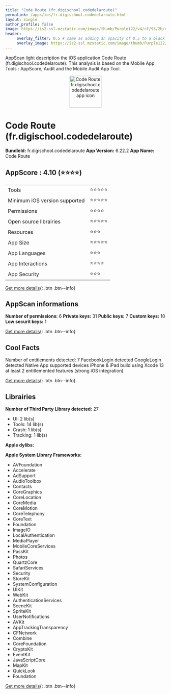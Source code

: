 ```yaml
---
title: "Code Route (fr.digischool.codedelaroute)"
permalink: /apps/ios/fr.digischool.codedelaroute.html
layout: single
author_profile: false
image: https://is2-ssl.mzstatic.com/image/thumb/Purple122/v4/cf/93/2b/cf932bd1-23b8-9f91-9cb1-b1b60c8c217a/AppIcon-0-1x_U007emarketing-0-6-0-85-220.png/512x512bb.jpg
header: 
     overlay_filter: 0.5 # same as adding an opacity of 0.5 to a black background
     overlay_image: https://is2-ssl.mzstatic.com/image/thumb/Purple122/v4/cf/93/2b/cf932bd1-23b8-9f91-9cb1-b1b60c8c217a/AppIcon-0-1x_U007emarketing-0-6-0-85-220.png/512x512bb.jpg
---
```

AppScan light description the iOS application Code Route (fr.digischool.codedelaroute). This analysis is based on the Mobile App Tools : AppScore, Audit and the Mobile Audit App Tool.

  
  
<div style="text-align: center;"><img src="https://is2-ssl.mzstatic.com/image/thumb/Purple122/v4/cf/93/2b/cf932bd1-23b8-9f91-9cb1-b1b60c8c217a/AppIcon-0-1x_U007emarketing-0-6-0-85-220.png/512x512bb.jpg" width="100" height="100" alt="Code Route fr.digischool.codedelaroute app icon"></div>  
  
# Code Route (fr.digischool.codedelaroute)

**BundleId:** fr.digischool.codedelaroute
**App Version:** 6.22.2
**App Name:** Code Route


## AppScore : 4.10 (⭐️⭐️⭐️⭐️) 

<table>
<tr><td> Tools </td><td> ⭐️⭐️⭐️⭐️⭐️ </td></tr>
<tr><td> Minimum iOS version supported </td><td> ⭐️⭐️⭐️⭐️⭐️ </td></tr>
<tr><td> Permissions </td><td> ⭐️⭐️⭐️⭐️ </td></tr>
<tr><td> Open source librairies </td><td> ⭐️⭐️⭐️⭐️⭐️ </td></tr>
<tr><td> Resources </td><td> ⭐️⭐️⭐️ </td></tr>
<tr><td> App Size </td><td> ⭐️⭐️⭐️⭐️⭐️ </td></tr>
<tr><td> App Languages </td><td> ⭐️⭐️⭐️ </td></tr>
<tr><td> App Interactions </td><td> ⭐️⭐️⭐️⭐️ </td></tr>
<tr><td> App Security </td><td> ⭐️⭐️⭐️ </td></tr>
</table>

[Get more details](/pricing.html){: .btn .btn--info}  
  
## AppScan informations 

**Number of permissions:** 6
**Private keys:** 31
**Public keys:** 7
**Custom keys:** 10
**Low securit keys:** 1
  
[Get more details](/pricing.html){: .btn .btn--info}

## Cool Facts

Number of entitlements detected: 7
FacebookLogin detected
GoogleLogin detected
Native App
supported devices iPhone & iPad
build using Xcode 13
at least 2 entitlemented features (strong iOS integration)
  
[Get more details](/pricing.html){: .btn .btn--info}

## Librairies 
**Number of Third Party Library detected:** 27
- UI: 2 lib(s)
- Tools: 14 lib(s)
- Crash: 1 lib(s)
- Tracking: 1 lib(s)

**Apple dylibs:**


**Apple System Library Frameworks:**
- AVFoundation
- Accelerate
- AdSupport
- AudioToolbox
- Contacts
- CoreGraphics
- CoreLocation
- CoreMedia
- CoreMotion
- CoreTelephony
- CoreText
- Foundation
- ImageIO
- LocalAuthentication
- MediaPlayer
- MobileCoreServices
- PassKit
- Photos
- QuartzCore
- SafariServices
- Security
- StoreKit
- SystemConfiguration
- UIKit
- WebKit
- AuthenticationServices
- SceneKit
- SpriteKit
- UserNotifications
- AVKit
- AppTrackingTransparency
- CFNetwork
- Combine
- CoreFoundation
- CryptoKit
- EventKit
- JavaScriptCore
- MapKit
- QuickLook
- Foundation


  
[Get more details](/pricing.html){: .btn .btn--info}

